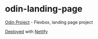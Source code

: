 # odin-landing-page
[Odin Project](https://github.com/n4m3name/odin-project) - Flexbox, landing page project

[Deployed](https://odin-landing.netlify.app/) with [Netlify](https://www.netlify.com/)